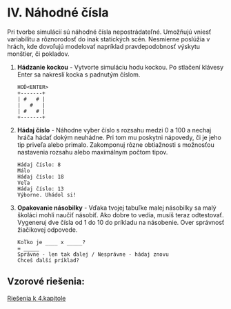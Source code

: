 # Ⅳ. Náhodné čísla


Pri tvorbe simulácií sú náhodné čísla nepostrádateľné. Umožňujú vniesť variabilitu a rôznorodosť do inak statických scén. Nesmierne poslúžia v hrách, kde dovoľujú modelovať napríklad pravdepodobnosť výskytu monštier, či pokladov.


1. **Hádzanie kockou** - Vytvorte simuláciu hodu kockou. Po stlačení klávesy Enter sa nakreslí kocka s padnutým číslom.

   ```
   HOĎ<ENTER>
   +-------+
   | #   # |
   |   #   |
   | #   # |
   +-------+
   ```



2. **Hádaj číslo** - Náhodne vyber číslo s rozsahu medzi 0 a 100 a nechaj hráča hádať dokým neuhádne. Pri tom mu poskytni nápovedy, či je jeho tip priveľa alebo primalo. Zakomponuj rôzne obtiažnosti s možnosťou nastavenia rozsahu alebo maximálnym počtom tipov.

   ```
   Hádaj číslo: 8
   Málo
   Hádaj číslo: 18
   Veľa
   Hádaj číslo: 13
   Výborne. Uhádol si!
   ```



3. **Opakovanie násobilky** - Vďaka tvojej tabuľke malej násobilky sa malý školáci mohli naučiť násobiť. Ako dobre to vedia, musíš teraz odtestovať. Vygeneruj dve čísla od 1 do 10 do príkladu na násobenie. Over správnosť žiačikovej odpovede.

   ```
   Koľko je ____ x _____?
   = _____
   Správne - len tak ďalej / Nesprávne - hádaj znovu
   Chceš ďalší príklad? 
   ```

## Vzorové riešenia:
[Riešenia k 4.kapitole](/coding/beginner/solutions/4-chapter.html)
